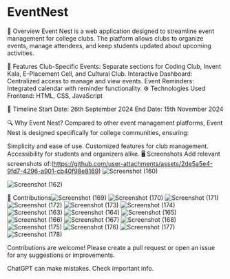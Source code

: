 # EventNest
🚀 Overview
Event Nest is a web application designed to streamline event management for college clubs. The platform allows clubs to organize events, manage attendees, and keep students updated about upcoming activities.

🌟 Features
Club-Specific Events: Separate sections for Coding Club, Invent Kala, E-Placement Cell, and Cultural Club.
Interactive Dashboard: Centralized access to manage and view events.
Event Reminders: Integrated calendar with reminder functionality.
⚙ Technologies Used
Frontend: HTML, CSS, JavaScript

📅 Timeline
Start Date: 26th September 2024
End Date: 15th November 2024

🔍 Why Event Nest?
Compared to other event management platforms, Event Nest is designed specifically for college communities, ensuring:

Simplicity and ease of use.
Customized features for club management.
Accessibility for students and organizers alike.
🖥 Screenshots
Add relevant screenshots of:(https://github.com/user-attachments/assets/2de5a5e4-9fd7-4296-a901-cb40f98e8169)
![Screenshot (160)](https://github.com/user-attachments/assets/647ab659-47b3-4853-88f6-df80be3eb1b2)

![Screenshot (162)](https://github.com/user-attachments/assets/88cca1f4-a2b2-44be-9297-a596c141651e)

🤝 Contributions![Screenshot (169)](https://github.com/user-attachments/assets/8e40754f-6b40-46ff-89a4-5d206d445061)
![Screenshot (170)](https://github.com/user-attachments/assets/c90d3ae7-449d-492e-98e5-96b01bf1b132)
![Screenshot (171)](https://github.com/user-attachments/assets/1c18e726-1922-4c0f-bc5d-4ca46a16e5d9)
![Screenshot (172)](https://github.com/user-attachments/assets/c10495f2-ccfc-4cf8-adf8-746e3dc390bc)
![Screenshot (173)](https://github.com/user-attachments/assets/64b026b7-5b3b-446b-933d-6ed577f7a4d5)
![Screenshot (174)](https://github.com/user-attachments/assets/1852ece1-c001-4e7b-8fce-7fea91451771)
![Screenshot (163)](https://github.com/user-attachments/assets/c2edc9fe-8034-46bd-9e39-05a82c229aa1)
![Screenshot (164)](https://github.com/user-attachments/assets/f6e27736-6abe-43be-8ae5-3d5f5197e9e5)
![Screenshot (165)](https://github.com/user-attachments/assets/863f8920-0637-4721-ba5d-c0c9a242986a)
![Screenshot (166)](https://github.com/user-attachments/assets/f1c73a77-8d8f-4832-9c11-b701ae604a9c)
![Screenshot (167)](https://github.com/user-attachments/assets/a5f9b86f-f42e-4794-8e56-fcef8427d7db)
![Screenshot (168)](https://github.com/user-attachments/assets/c153ec25-1fdc-4570-b1c0-75cac41cb8f0)
![Screenshot (175)](https://github.com/user-attachments/assets/8202ab2f-f0a4-4e29-84fc-7b12eb13a90d)
![Screenshot (176)](https://github.com/user-attachments/assets/8ab6402c-81b8-4246-86ff-e6e31a54f4ff)
![Screenshot (177)](https://github.com/user-attachments/assets/339a32cf-0721-452d-9928-fc5078991314)
![Screenshot (178)](https://github.com/user-attachments/assets/455e4f45-4a13-4e68-963f-21de994d2dfa)

Contributions are welcome! Please create a pull request or open an issue for any suggestions or improvements.












ChatGPT can make mistakes. Check important info.
